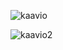 ![kaavio](https://user-images.githubusercontent.com/76871257/143781059-ea33a3d6-a537-41fa-ab24-dd74d334eb84.jpg)

![kaavio2](https://user-images.githubusercontent.com/76871257/145069517-b10af718-548a-443f-b019-c36abe461fd2.PNG)
